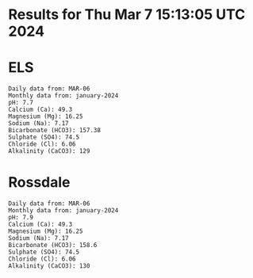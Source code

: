 # Results for Thu Mar  7 15:13:05 UTC 2024
# ELS
```
Daily data from: MAR-06
Monthly data from: january-2024
pH: 7.7
Calcium (Ca): 49.3
Magnesium (Mg): 16.25
Sodium (Na): 7.17
Bicarbonate (HCO3): 157.38
Sulphate (SO4): 74.5
Chloride (Cl): 6.06
Alkalinity (CaCO3): 129
```
# Rossdale
```
Daily data from: MAR-06
Monthly data from: january-2024
pH: 7.9
Calcium (Ca): 49.3
Magnesium (Mg): 16.25
Sodium (Na): 7.17
Bicarbonate (HCO3): 158.6
Sulphate (SO4): 74.5
Chloride (Cl): 6.06
Alkalinity (CaCO3): 130
```
